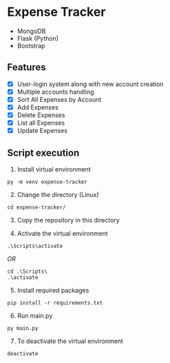 # Expense Tracker
- MongoDB
- Flask (Python)
- Bootstrap

## Features

- [x] User-login system along with new account creation
- [x] Multiple accounts handling
- [x] Sort All Expenses by Account
- [x] Add Expenses
- [x] Delete Expenses
- [x] List all Expenses 
- [x] Update Expenses

## Script execution
1. Install virtual environment
```
py -m venv expense-tracker
```

2. Change the directory (Linux)
```
cd expense-tracker/
```

3. Copy the repository in this directory

4. Activate the virtual environment
```
.\Scripts\activate
```
   *OR*
```
cd .\Scripts\
.\activate
```

5. Install required packages
```
pip install -r requirements.txt
```

6. Run main.py
```
py main.py
```

7. To deactivate the virtual environment
```
deactivate
```


